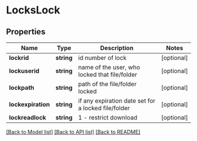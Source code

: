 # LocksLock

## Properties
Name | Type | Description | Notes
------------ | ------------- | ------------- | -------------
**lockrid** | **string** | id number of lock | [optional] 
**lockuserid** | **string** | name of the user, who locked that file/folder | [optional] 
**lockpath** | **string** | path of the file/folder locked | [optional] 
**lockexpiration** | **string** | if any expiration date set for a locked file/folder | [optional] 
**lockreadlock** | **string** | 1 - restrict download | [optional] 

[[Back to Model list]](../README.md#documentation-for-models) [[Back to API list]](../README.md#documentation-for-api-endpoints) [[Back to README]](../README.md)


